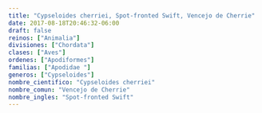 ```yaml
---
title: "Cypseloides cherriei, Spot-fronted Swift, Vencejo de Cherrie"
date: 2017-08-18T20:46:32-06:00
draft: false
reinos: ["Animalia"]
divisiones: ["Chordata"]
clases: ["Aves"]
ordenes: ["Apodiformes"]
familias: ["Apodidae "]
generos: ["Cypseloides"]
nombre_cientifico: "Cypseloides cherriei"
nombre_comun: "Vencejo de Cherrie"
nombre_ingles: "Spot-fronted Swift"
---
```

